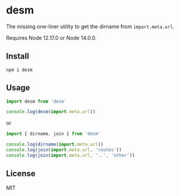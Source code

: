 # desm

The missing one-liner utility to get the dirname from `import.meta.url`.

Requires Node 12.17.0 or Node 14.0.0.

## Install

```
npm i desm
```

## Usage

```js
import desm from 'desm'

console.log(desm(import.meta.url))
```

or

```js
import { dirname, join } from 'desm'

console.log(dirname(import.meta.url))
console.log(join(import.meta.url, 'routes'))
console.log(join(import.meta.url, '..', 'other'))
```

## License

MIT
